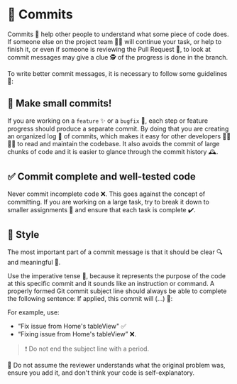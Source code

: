 # 📌 Commits
Commits 📜 help other people to understand what some piece of code does. If someone else on the project team 🧑‍💻 will continue your task, or help to finish it, or even if someone is reviewing the Pull Request 🔄, to look at commit messages may give a clue 🕵️ of the progress is done in the branch.

To write better commit messages, it is necessary to follow some guidelines 📝:

## 📏 Make small commits!

If you are working on a `feature` ✨ or a `bugfix` 🐞, each step or feature progress should produce a separate commit. By doing that you are creating an organized log 📖 of commits, which makes it easy for other developers 👩‍💻👨‍💻 to read and maintain the codebase. It also avoids the commit of large chunks of code and it is easier to glance through the commit history 🕰️.

## ✅ Commit complete and well-tested code

Never commit incomplete code ❌. This goes against the concept of committing. If you are working on a large task, try to break it down to smaller assignments 📝 and ensure that each task is complete ✔️.

## 🎨 Style

The most important part of a commit message is that it should be clear 🔍 and meaningful 📜.

Use the imperative tense 📣, because it represents the purpose of the code at this specific commit and it sounds like an instruction or command. A properly formed Git commit subject line should always be able to complete the following sentence: If applied, this commit will (…) 📝:

For example, use:
- “Fix issue from Home's tableView" ✅
- “Fixing issue from Home's tableView” ❌.

> ❗ Do not end the subject line with a period.

🧠 Do not assume the reviewer understands what the original problem was, ensure you add it, and don't think your code is self-explanatory.
